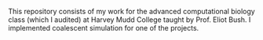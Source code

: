 This repository consists of my work for the advanced computational biology class (which I audited) at Harvey Mudd College taught by Prof. Eliot Bush.
I implemented coalescent simulation for one of the projects.

